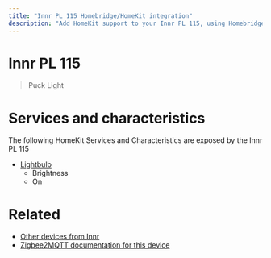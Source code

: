 ```yaml
---
title: "Innr PL 115 Homebridge/HomeKit integration"
description: "Add HomeKit support to your Innr PL 115, using Homebridge, Zigbee2MQTT and homebridge-z2m."
---
```

<!---
This file has been GENERATED using src/docgen/docgen.ts
DO NOT EDIT THIS FILE MANUALLY!
-->
# Innr PL 115
> Puck Light


# Services and characteristics
The following HomeKit Services and Characteristics are exposed by
the Innr PL 115

* [Lightbulb](../../light.md)
  * Brightness
  * On


# Related
* [Other devices from Innr](../index.md#innr)
* [Zigbee2MQTT documentation for this device](https://www.zigbee2mqtt.io/devices/PL_115.html)
